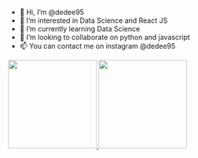 - 👋 Hi, I’m @dedee95
- 👀 I’m interested in Data Science and React JS
- 🌱 I’m currently learning Data Science
- 💞️ I’m looking to collaborate on python and javascript
- 📫 You can contact me on instagram @dedee95

<p align="left">
<a href="https://github.com/dedee95">
  <img height="180em" src="https://github-readme-stats-eight-theta.vercel.app/api username=dedee95&show_icons=true&theme=algolia&include_all_commits=true&count_private=true"/>
  <img height="180em" src="https://github-readme-stats-eight-theta.vercel.app/api/top-langs/?username=dedee95&layout=compact&langs_count=8&theme=algolia"/>
</a>
</p>
